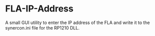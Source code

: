 # FLA-IP-Address
A small GUI utility to enter the IP address of the FLA and write it to the synercon.ini file for the RP1210 DLL.
